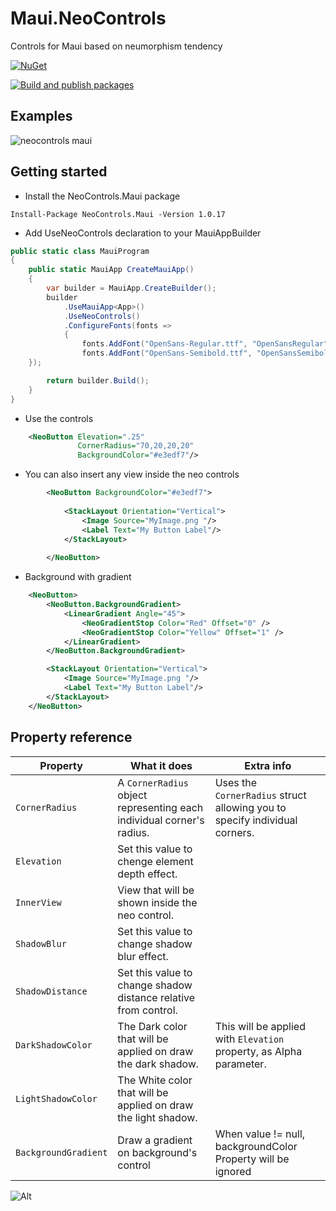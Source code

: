 # Maui.NeoControls

Controls for Maui based on neumorphism tendency

 [![NuGet](https://img.shields.io/nuget/v/NeoControls.Maui.svg)](https://www.nuget.org/packages/NeoControls.Maui/)
 
 [![Build and publish packages](https://github.com/felipebaltazar/Maui.NeoControls/actions/workflows/PackageCI.yml/badge.svg)](https://github.com/felipebaltazar/Maui.NeoControls/actions/workflows/PackageCI.yml)

## Examples

![neocontrols maui](https://user-images.githubusercontent.com/19656249/173261798-dee8093a-1dad-4e79-a35d-139bfac66fd5.gif)


## Getting started

- Install the NeoControls.Maui package

 ```
 Install-Package NeoControls.Maui -Version 1.0.17
 ```

- Add UseNeoControls declaration to your MauiAppBuilder

```csharp
public static class MauiProgram
{
	public static MauiApp CreateMauiApp()
	{
		var builder = MauiApp.CreateBuilder();
		builder
			.UseMauiApp<App>()
			.UseNeoControls()
			.ConfigureFonts(fonts =>
			{
				fonts.AddFont("OpenSans-Regular.ttf", "OpenSansRegular");
				fonts.AddFont("OpenSans-Semibold.ttf", "OpenSansSemibold");
    });

		return builder.Build();
	}
}
```


- Use the controls

```xml
    <NeoButton Elevation=".25"
               CornerRadius="70,20,20,20"
               BackgroundColor="#e3edf7"/>
```

- You can also insert any view inside the neo controls

```xml
        <NeoButton BackgroundColor="#e3edf7">
            
            <StackLayout Orientation="Vertical">
                <Image Source="MyImage.png "/>
                <Label Text="My Button Label"/>
            </StackLayout>
            
        </NeoButton>
```

- Background with gradient

```xml
    <NeoButton>
        <NeoButton.BackgroundGradient>
            <LinearGradient Angle="45">
                <NeoGradientStop Color="Red" Offset="0" />
                <NeoGradientStop Color="Yellow" Offset="1" />
            </LinearGradient>
        </NeoButton.BackgroundGradient>

        <StackLayout Orientation="Vertical">
            <Image Source="MyImage.png "/>
            <Label Text="My Button Label"/>
        </StackLayout>
    </NeoButton>
```

## Property reference

| Property            | What it does                                                          | Extra info                                                                 |
| ------------------- | --------------------------------------------------------------------- | -------------------------------------------------------------------------- |
| `CornerRadius`      | A `CornerRadius` object representing each individual corner's radius. | Uses the `CornerRadius` struct allowing you to specify individual corners. |
| `Elevation`         | Set this value to chenge element depth effect.                        |                                                                            |
| `InnerView`         | View that will be shown inside the neo control.                       |                                                                            |
| `ShadowBlur`        | Set this value to change shadow blur effect.                          |                                                                            |
| `ShadowDistance`    | Set this value to change shadow distance relative from control.       |                                                                            |
| `DarkShadowColor`   | The Dark color that will be applied on draw the dark shadow.          | This will be applied with `Elevation` property, as Alpha parameter.        |
| `LightShadowColor`  | The White color that will be applied on draw the light shadow.        |                                                                            |
| `BackgroundGradient`| Draw a gradient on background's control                               | When value != null, backgroundColor Property will be ignored               |


![Alt](https://repobeats.axiom.co/api/embed/a296ea840303d4b30b0625c0be98094ba6a12011.svg "Repobeats analytics image")



